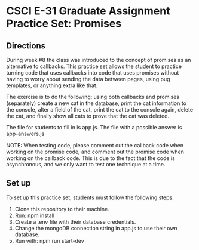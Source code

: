 # CSCI E-31 Graduate Assignment Practice Set: Promises

## Directions
During week #8 the class was introduced to the concept of promises as an alternative to callbacks.
This practice set allows the student to practice turning code that uses callbacks into code that uses 
promises without having to worry about sending the data between pages, using pug templates, or anything 
extra like that. 

The exercise is to do the following: using both callbacks and promises (separately) create a new cat in the 
database, print the cat information to the console, alter a field of the cat, print the cat to the console again,
delete the cat, and finally show all cats to prove that the cat was deleted. 

The file for students to fill in is app.js. The file with a possible answer is app-answers.js

NOTE: 
When testing code, please comment out the callback code when working on the promise code, and comment out the 
promise code when working on the callback code. This is due to the fact that the code is asynchronous, and we 
only want to test one technique at a time. 

## Set up 
To set up this practice set, students must follow the following steps:
1. Clone this repository to their machine.
2. Run: npm install
3. Create a .env file with their database credentials.
4. Change the mongoDB connection string in app.js to use their own database. 
5. Run with: npm run start-dev
